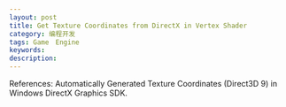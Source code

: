 ```yaml
---
layout: post
title: Get Texture Coordinates from DirectX in Vertex Shader
category: 编程开发
tags: Game　Engine
keywords: 
description: 
---
```


 

 

 References: Automatically Generated Texture Coordinates (Direct3D 9) in
Windows DirectX Graphics SDK.

 






